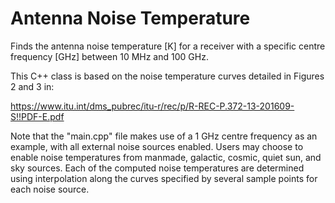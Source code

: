 # Antenna Noise Temperature

Finds the antenna noise temperature [K] for a receiver with a specific centre frequency [GHz] between 10 MHz and 100 GHz.

This C++ class is based on the noise temperature curves detailed in Figures 2 and 3 in:

https://www.itu.int/dms_pubrec/itu-r/rec/p/R-REC-P.372-13-201609-S!!PDF-E.pdf

Note that the "main.cpp" file makes use of a 1 GHz centre frequency as an example, with all external noise sources enabled. Users may choose to enable noise temperatures from manmade, galactic, cosmic, quiet sun, and sky sources. Each of the computed noise temperatures are determined using interpolation along the curves specified by several sample points for each noise source.

